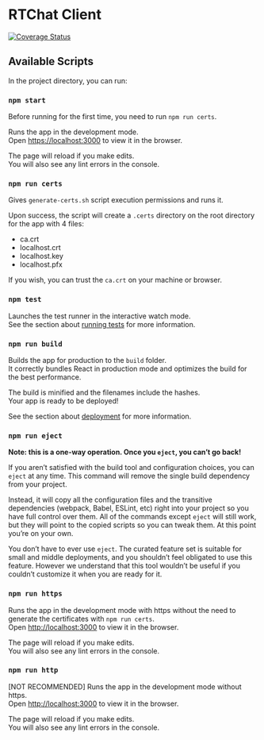 # RTChat Client

[![Coverage Status](https://coveralls.io/repos/github/fedeantuna/rtchat-client/badge.svg?branch=main)](https://coveralls.io/github/fedeantuna/rtchat-client?branch=main)

## Available Scripts

In the project directory, you can run:

### `npm start`

Before running for the first time, you need to run `npm run certs`.

Runs the app in the development mode.\
Open [https://localhost:3000](https://localhost:3000) to view it in the browser.

The page will reload if you make edits.\
You will also see any lint errors in the console.

### `npm run certs`

Gives `generate-certs.sh` script execution permissions and runs it.

Upon success, the script will create a `.certs` directory on the root directory for the app with 4 files:

-   ca.crt
-   localhost.crt
-   localhost.key
-   localhost.pfx

If you wish, you can trust the `ca.crt` on your machine or browser.

### `npm test`

Launches the test runner in the interactive watch mode.\
See the section about [running tests](https://facebook.github.io/create-react-app/docs/running-tests) for more information.

### `npm run build`

Builds the app for production to the `build` folder.\
It correctly bundles React in production mode and optimizes the build for the best performance.

The build is minified and the filenames include the hashes.\
Your app is ready to be deployed!

See the section about [deployment](https://facebook.github.io/create-react-app/docs/deployment) for more information.

### `npm run eject`

**Note: this is a one-way operation. Once you `eject`, you can’t go back!**

If you aren’t satisfied with the build tool and configuration choices, you can `eject` at any time. This command will remove the single build dependency from your project.

Instead, it will copy all the configuration files and the transitive dependencies (webpack, Babel, ESLint, etc) right into your project so you have full control over them. All of the commands except `eject` will still work, but they will point to the copied scripts so you can tweak them. At this point you’re on your own.

You don’t have to ever use `eject`. The curated feature set is suitable for small and middle deployments, and you shouldn’t feel obligated to use this feature. However we understand that this tool wouldn’t be useful if you couldn’t customize it when you are ready for it.

### `npm run https`

Runs the app in the development mode with https without the need to generate the certificates with `npm run certs`.\
Open [http://localhost:3000](http://localhost:3000) to view it in the browser.

The page will reload if you make edits.\
You will also see any lint errors in the console.

### `npm run http`

[NOT RECOMMENDED] Runs the app in the development mode without https.\
Open [http://localhost:3000](http://localhost:3000) to view it in the browser.

The page will reload if you make edits.\
You will also see any lint errors in the console.
